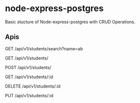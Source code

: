 # node-express-postgres

Basic stucture of Node-express-postgres with CRUD Operations.


## Apis
GET /api/v1/students/search?name=ab 

GET /api/v1/students/

POST /api/v1/students/

GET /api/v1/students/:id

DELETE /api/v1/students/:id

PUT /api/v1/students/:id
